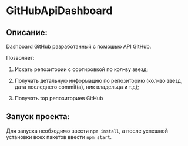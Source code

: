 # GitHubApiDashboard

## Описание:
Dashboard GitHub разработанный с помошью API GitHub. 

Позволяет:

1) Искать репозитории с сортировкой по кол-ву звезд;

2) Получать детальную информацию по репозиторию (кол-во звезд, дата последнего commit(а), ник владельца и т.д);

3) Получать top репозиториев GitHub

## Запуск проекта:

Для запуска необходимо ввести `npm install`, а после успешной установки всех пакетов ввести `npm start`.
